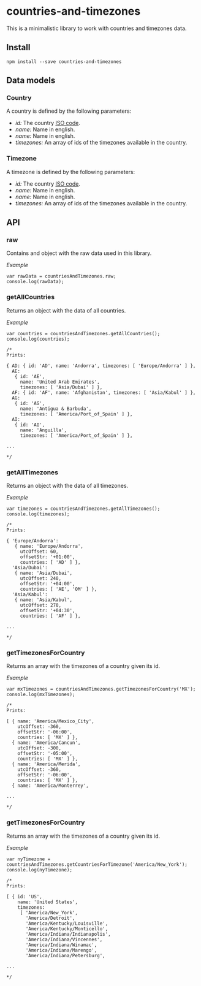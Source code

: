# countries-and-timezones

This is a minimalistic library to work with countries and timezones data.

## Install

```
npm install --save countries-and-timezones
```

## Data models

### Country

A country is defined by the following parameters:

* *id:* The country [ISO code](https://es.wikipedia.org/wiki/ISO_3166-1).
* *name:* Name in english.
* *name:* Name in english.
* *timezones:* An array of ids of the timezones available in the country.

### Timezone

A timezone is defined by the following parameters:

* *id:* The country [ISO code](https://es.wikipedia.org/wiki/ISO_3166-1).
* *name:* Name in english.
* *name:* Name in english.
* *timezones:* An array of ids of the timezones available in the country.

## API

### raw

Contains and object with the raw data used in this library.

*Example*

```
var rawData = countriesAndTimezones.raw;
console.log(rawData);
```

### getAllCountries

Returns an object with the data of all countries.

*Example*

```
var countries = countriesAndTimezones.getAllCountries();
console.log(countries);

/*
Prints:

{ AD: { id: 'AD', name: 'Andorra', timezones: [ 'Europe/Andorra' ] },
  AE: 
   { id: 'AE',
     name: 'United Arab Emirates',
     timezones: [ 'Asia/Dubai' ] },
  AF: { id: 'AF', name: 'Afghanistan', timezones: [ 'Asia/Kabul' ] },
  AG: 
   { id: 'AG',
     name: 'Antigua & Barbuda',
     timezones: [ 'America/Port_of_Spain' ] },
  AI: 
   { id: 'AI',
     name: 'Anguilla',
     timezones: [ 'America/Port_of_Spain' ] },

...

*/
```

### getAllTimezones

Returns an object with the data of all timezones.

*Example*

```
var timezones = countriesAndTimezones.getAllTimezones();
console.log(timezones);

/*
Prints:

{ 'Europe/Andorra': 
   { name: 'Europe/Andorra',
     utcOffset: 60,
     offsetStr: '+01:00',
     countries: [ 'AD' ] },
  'Asia/Dubai': 
   { name: 'Asia/Dubai',
     utcOffset: 240,
     offsetStr: '+04:00',
     countries: [ 'AE', 'OM' ] },
  'Asia/Kabul': 
   { name: 'Asia/Kabul',
     utcOffset: 270,
     offsetStr: '+04:30',
     countries: [ 'AF' ] },

...

*/

```

### getTimezonesForCountry

Returns an array with the timezones of a country given its id.

*Example*

```
var mxTimezones = countriesAndTimezones.getTimezonesForCountry('MX');
console.log(mxTimezones);

/*
Prints:

[ { name: 'America/Mexico_City',
    utcOffset: -360,
    offsetStr: '-06:00',
    countries: [ 'MX' ] },
  { name: 'America/Cancun',
    utcOffset: -300,
    offsetStr: '-05:00',
    countries: [ 'MX' ] },
  { name: 'America/Merida',
    utcOffset: -360,
    offsetStr: '-06:00',
    countries: [ 'MX' ] },
  { name: 'America/Monterrey',

...

*/

```

### getTimezonesForCountry

Returns an array with the timezones of a country given its id.

*Example*

```
var nyTimezone = countriesAndTimezones.getCountriesForTimezone('America/New_York');
console.log(nyTimezone);

/*
Prints:

[ { id: 'US',
    name: 'United States',
    timezones: 
     [ 'America/New_York',
       'America/Detroit',
       'America/Kentucky/Louisville',
       'America/Kentucky/Monticello',
       'America/Indiana/Indianapolis',
       'America/Indiana/Vincennes',
       'America/Indiana/Winamac',
       'America/Indiana/Marengo',
       'America/Indiana/Petersburg',

...

*/

```
